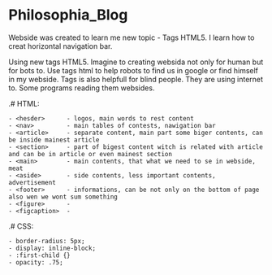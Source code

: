 # Philosophia_Blog

Webside was created to learn me new topic - Tags HTML5.
I learn how to creat horizontal navigation bar.

Using new tags HTML5.
Imagine to creating websida not only for human but for bots to.
Use tags html to help robots to find us in google or find himself in my webside.
Tags is also helpfull for blind people. They are using internet to. Some programs reading them websides.

.# HTML:

	- <hesder>		- logos, main words to rest content
	- <nav>			- main tables of contests, nawigation bar
	- <article>		- separate content, main part some biger contents, can be inside mainest article
	- <section>		- part of bigest content witch is related with article and can be in article or even mainest section
	- <main>		- main contents, that what we need to se in webside, meat
	- <aside>		- side contents, less important contents, advertisement
	- <footer>		- informations, can be not only on the bottom of page also wen we wont sum something
	- <figure>		-
	- <figcaption>	-
	
	
	
.# CSS:

	- border-radius: 5px;
	- display: inline-block;
	- :first-child {}
	- opacity: .75;